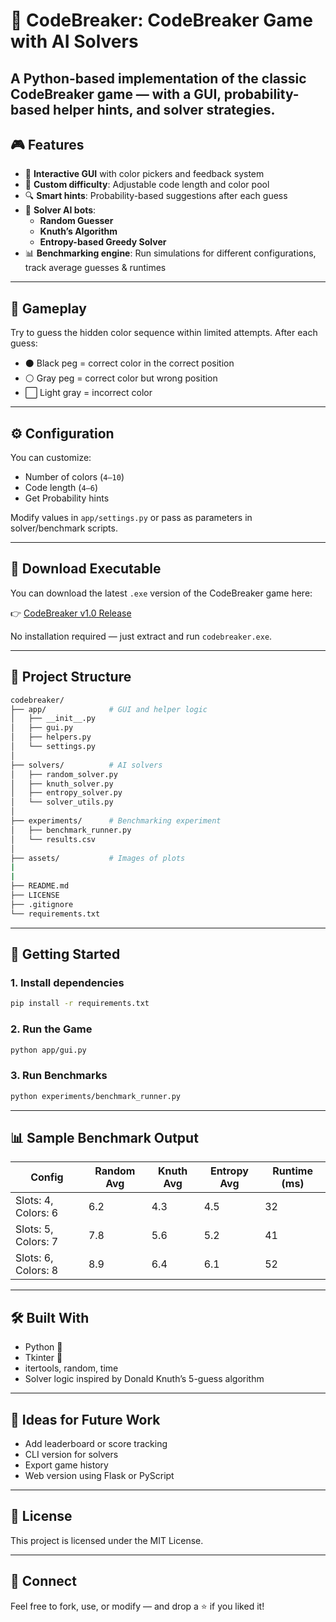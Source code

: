 # 🎰 CodeBreaker: CodeBreaker Game with AI Solvers

A Python-based implementation of the classic **CodeBreaker** game — with a GUI, probability-based helper hints, and solver strategies.
---

## 🎮 Features

- 🎨 **Interactive GUI** with color pickers and feedback system
- 🎯 **Custom difficulty**: Adjustable code length and color pool
- 🔍 **Smart hints**: Probability-based suggestions after each guess
- 🤖 **Solver AI bots**:
  - **Random Guesser**
  - **Knuth’s Algorithm**
  - **Entropy-based Greedy Solver**
- 📊 **Benchmarking engine**: Run simulations for different configurations, track average guesses & runtimes

---

## 🧩 Gameplay

Try to guess the hidden color sequence within limited attempts. After each guess:
- ⚫ Black peg = correct color in the correct position
- ⚪ Gray peg = correct color but wrong position
- ⬜ Light gray = incorrect color

---

## ⚙️ Configuration

You can customize:
- Number of colors (`4–10`)
- Code length (`4–6`)
- Get Probability hints

Modify values in `app/settings.py` or pass as parameters in solver/benchmark scripts.

---

## 🚀 Download Executable

You can download the latest `.exe` version of the CodeBreaker game here:

👉 [CodeBreaker v1.0 Release](https://github.com/narendra3003/codebreaker/releases/latest)

No installation required — just extract and run `codebreaker.exe`.

---

## 📁 Project Structure

```bash
codebreaker/
├── app/              # GUI and helper logic
│   ├── __init__.py
│   ├── gui.py
│   ├── helpers.py
│   └── settings.py
│
├── solvers/          # AI solvers
│   ├── random_solver.py
│   ├── knuth_solver.py
│   ├── entropy_solver.py
│   └── solver_utils.py
│
├── experiments/      # Benchmarking experiment
│   ├── benchmark_runner.py
│   └── results.csv
│
├── assets/           # Images of plots
|
|
├── README.md
├── LICENSE
├── .gitignore
└── requirements.txt
````

---

## 🚀 Getting Started

### 1. Install dependencies

```bash
pip install -r requirements.txt
```

### 2. Run the Game

```bash
python app/gui.py
```

### 3. Run Benchmarks

```bash
python experiments/benchmark_runner.py
```

---

## 📊 Sample Benchmark Output

| Config              | Random Avg | Knuth Avg | Entropy Avg | Runtime (ms) |
| ------------------- | ---------- | --------- | ----------- | ------------ |
| Slots: 4, Colors: 6 | 6.2        | 4.3       | 4.5         | 32           |
| Slots: 5, Colors: 7 | 7.8        | 5.6       | 5.2         | 41           |
| Slots: 6, Colors: 8 | 8.9        | 6.4       | 6.1         | 52           |

---

## 🛠️ Built With

* Python 🐍
* Tkinter 🎨
* itertools, random, time
* Solver logic inspired by Donald Knuth’s 5-guess algorithm

---

## 📌 Ideas for Future Work

* Add leaderboard or score tracking
* CLI version for solvers
* Export game history
* Web version using Flask or PyScript

---

## 📄 License

This project is licensed under the MIT License.

---

## 🤝 Connect

Feel free to fork, use, or modify — and drop a ⭐ if you liked it!
